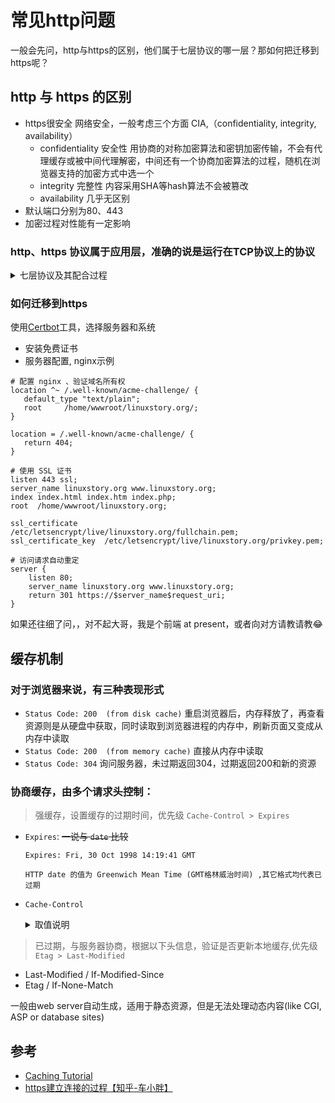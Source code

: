 # 常见http问题
一般会先问，http与https的区别，他们属于七层协议的哪一层？那如何把迁移到https呢？

## http 与 https 的区别
- https很安全
  网络安全，一般考虑三个方面 CIA,（confidentiality, integrity, availability）
  - confidentiality 安全性 
    用协商的对称加密算法和密钥加密传输，不会有代理缓存或被中间代理解密，中间还有一个协商加密算法的过程，随机在浏览器支持的加密方式中选一个
  - integrity 完整性 内容采用SHA等hash算法不会被篡改
  - availability 几乎无区别
- 默认端口分别为80、443
- 加密过程对性能有一定影响

### http、https 协议属于应用层，准确的说是运行在TCP协议上的协议
<details>
  <summary>七层协议及其配合过程</summary>

  #### 七层协议 
  七层协议只是概念模型：“开放式系统互联通信参考模型”（英语：Open System Interconnection Reference Model，缩写为 OSI），简称为OSI模型（OSI model）
  现行网络通信模型：TCP/IP协议族
  ![七层协议](https://pic4.zhimg.com/80/12450251a3d61033e5a4bbdecebbf374_hd.jpg)
  
  #### 七层协议的配合过程
  ![七层协议的配合过程](https://pic2.zhimg.com/80/v2-88808b48a5cc682c2a59d10eecf9974f_hd.jpg)
</details>

### 如何迁移到https
使用[Certbot](https://certbot.eff.org/)工具，选择服务器和系统
- 安装免费证书
- 服务器配置, nginx示例
```shell
# 配置 nginx 、验证域名所有权
location ^~ /.well-known/acme-challenge/ {
   default_type "text/plain";
   root     /home/wwwroot/linuxstory.org/;
}

location = /.well-known/acme-challenge/ {
   return 404;
}

# 使用 SSL 证书
listen 443 ssl;
server_name linuxstory.org www.linuxstory.org;
index index.html index.htm index.php;
root  /home/wwwroot/linuxstory.org;
 
ssl_certificate      /etc/letsencrypt/live/linuxstory.org/fullchain.pem;
ssl_certificate_key  /etc/letsencrypt/live/linuxstory.org/privkey.pem;

# 访问请求自动重定
server {
    listen 80;
    server_name linuxstory.org www.linuxstory.org;
    return 301 https://$server_name$request_uri;
}
```

如果还往细了问，，对不起大哥，我是个前端 at present，或者向对方请教请教😂


## 缓存机制
### 对于浏览器来说，有三种表现形式
- `Status Code: 200  (from disk cache)` 重启浏览器后，内存释放了，再查看资源则是从硬盘中获取，同时读取到浏览器进程的内存中，刷新页面又变成从内存中读取
- `Status Code: 200  (from memory cache)` 直接从内存中读取
- `Status Code: 304` 询问服务器，未过期返回304，过期返回200和新的资源

### 协商缓存，由多个请求头控制：
> 强缓存，设置缓存的过期时间，优先级 `Cache-Control > Expires`
- `Expires`: ~~一说与 `date` 比较~~
  ```
  Expires: Fri, 30 Oct 1998 14:19:41 GMT

  HTTP date 的值为 Greenwich Mean Time (GMT格林威治时间) ,其它格式均代表已过期
  ```
- `Cache-Control`
  <details>
  <summary>取值说明</summary>

  `max-age=[seconds]` 指定表示被认为是新鲜的最长时间。与Expires类似，这个指令是相对于请求的时间的，而不是绝对的。[秒]是您希望表示为其刷新的请求的时间间隔的秒数。

  `s-maxage=[seconds]` 类似于max-age，但它只适用于共享(例如代理)缓存。
  `public` 将经过验证的响应标记为可缓存;通常，如果需要HTTP身份验证，响应将自动成为私有的。

  `private` 允许特定于一个用户的缓存(例如，在浏览器中)存储响应;共享缓存(例如，在代理中)可能没有。无缓存强制缓存每次在释放缓存副本之前将请求提交给源服务器进行验证。这有助于确保身份验证得到尊重(与public结合)，或者在不牺牲缓存的所有好处的情况下保持严格的新鲜度。

  `no-store` 指示缓存在任何条件下都不要保存表示形式的副本。

  `must-revalidate` 告诉缓存，它们必须遵守关于表示的任何新鲜信息。HTTP允许缓存在特殊条件下为陈旧的表示提供服务;通过指定这个头，您告诉缓存您希望它严格遵循您的规则。

  `proxy-revalidate` 类似于必须重新验证，只是它只适用于代理缓存。
  </details>


> 已过期，与服务器协商，根据以下头信息，验证是否更新本地缓存,优先级 `Etag > Last-Modified`
- Last-Modified / If-Modified-Since
- Etag / If-None-Match

一般由web server自动生成，适用于静态资源，但是无法处理动态内容(like CGI, ASP or database sites)


## 参考
- [Caching Tutorial](https://www.mnot.net/cache_docs/#CACHE-CONTROL)
- [https建立连接的过程【知乎-车小胖】](https://www.zhihu.com/question/19577317/answer/103091361)
